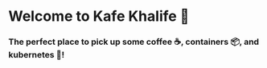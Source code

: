 # Welcome to Kafe Khalife :wave:
### The perfect place to pick up some coffee :coffee:, containers :package:, and kubernetes :ship:! 
